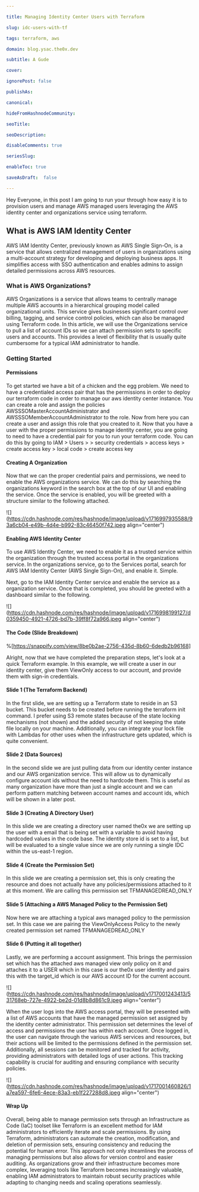 ```yaml
---

title: Managing Identity Center Users with Terraform

slug: idc-users-with-tf

tags: terraform, aws

domain: blog.ysac.the0x.dev

subtitle: A Gude

cover: 

ignorePost: false

publishAs: 

canonical: 

hideFromHashnodeCommunity: 

seoTitle: 

seoDescription: 

disableComments: true

seriesSlug:

enableToc: true

saveAsDraft:  false

---
```


Hey Everyone, in this post I am going to run your through how easy it is to provision users and manage AWS managed users leveraging the AWS identity center and organizations service using terraform.

## What is AWS IAM Identity Center

AWS IAM Identity Center, previously known as AWS Single Sign-On, is a service that allows centralized management of users in organizations using a multi-account strategy for developing and deploying business apps. It simplifies access with SSO authentication and enables admins to assign detailed permissions across AWS resources.

### What is AWS Organizations?

AWS Organizations is a service that allows teams to centrally manage multiple AWS accounts in a hierarchical grouping model called organizational units. This service gives businesses significant control over billing, tagging, and service control policies, which can also be managed using Terraform code. In this article, we will use the Organizations service to pull a list of account IDs so we can attach permission sets to specific users and accounts. This provides a level of flexibility that is usually quite cumbersome for a typical IAM administrator to handle.

### Getting Started

#### Permissions

To get started we have a bit of a chicken and the egg problem. We need to have a credentialed access pair that has the permissions in order to deploy our terraform code in order to manage our aws identity center instance. You can create a role and assign the policies AWSSSOMasterAccountAdministrator and AWSSSOMemberAccountAdministrator to the role. Now from here you can create a user and assign this role that you created to it. Now that you have a user with the proper permissions to manage identity center, you are going to need to have a credential pair for you to run your terraform code. You can do this by going to IAM > Users > <your user> > security credentials > access keys > create access key > local code > create access key

#### Creating A Organization

Now that we can the proper credential pairs and permissions, we need to enable the AWS organizations service. We can do this by searching the organizations keyword in the search box at the top of our UI and enabling the service. Once the service is enabled, you will be greeted with a structure similar to the following attached.

![](https://cdn.hashnode.com/res/hashnode/image/upload/v1716997935588/93a6cb04-e49b-4d4e-b992-83c46450f742.jpeg align="center")

#### Enabling AWS Identity Center

To use AWS Identity Center, we need to enable it as a trusted service within the organization through the trusted access portal in the organizations service. In the organizations service, go to the Services portal, search for AWS IAM Identity Center (AWS Single Sign-On), and enable it. Simple.

Next, go to the IAM Identity Center service and enable the service as a organization service. Once that is completed, you should be greeted with a dashboard similar to the following.

![](https://cdn.hashnode.com/res/hashnode/image/upload/v1716998199127/d0359450-4921-4726-bd7b-39ff8f72a966.jpeg align="center")

#### The Code (Slide Breakdown)

%[https://snappify.com/view/8be0b2ae-2756-435d-8b60-6dedb2b96168] 

Alright, now that we have completed the preparation steps, let's look at a quick Terraform example. In this example, we will create a user in our identity center, give them ViewOnly access to our account, and provide them with sign-in credentials.

#### Slide 1 (The Terraform Backend)

In the first slide, we are setting up a Terraform state to reside in an S3 bucket. This bucket needs to be created before running the terraform init command. I prefer using S3 remote states because of the state locking mechanisms (not shown) and the added security of not keeping the state file locally on your machine. Additionally, you can integrate your lock file with Lambdas for other uses when the infrastructure gets updated, which is quite convenient.

#### Slide 2 (Data Sources)

In the second slide we are just pulling data from our identity center instance and our AWS organization service. This will allow us to dynamically configure account ids without the need to hardcode them. This is useful as many organization have more than just a single account and we can perform pattern matching between account names and account ids, which will be shown in a later post.

#### Slide 3 (Creating A Directory User)

In this slide we are creating a directory user named the0x we are setting up the user with a email that is being set with a variable to avoid having hardcoded values in the code base. The identity store id is set to a list, but will be evaluated to a single value since we are only running a single IDC within the us-east-1 region.

#### Slide 4 (Create the Permission Set)

In this slide we are creating a permission set, this is only creating the resource and does not actually have any policies/permissions attached to it at this moment. We are calling this permission set TFMANAGEDREAD_ONLY

#### Slide 5 (Attaching a AWS Managed Policy to the Permission Set)

Now here we are attaching a typical aws managed policy to the permission set. In this case we are pairing the ViewOnlyAccess Policy to the newly created permission set named TFMANAGEDREAD_ONLY

#### Slide 6 (Putting it all together)

Lastly, we are performing a account assignment. This brings the permission set which has the attached aws managed view only policy on it and attaches it to a USER which in this case is our the0x user identity and pairs this with the target\_id which is our AWS account ID for the current account.

![](https://cdn.hashnode.com/res/hashnode/image/upload/v1717001243413/531768eb-727e-4922-be2d-01d8b8d861c9.jpeg align="center")

When the user logs into the AWS access portal, they will be presented with a list of AWS accounts that have the managed permission set assigned by the identity center administrator. This permission set determines the level of access and permissions the user has within each account. Once logged in, the user can navigate through the various AWS services and resources, but their actions will be limited to the permissions defined in the permission set. Additionally, all sessions can be monitored and tracked for activity, providing administrators with detailed logs of user actions. This tracking capability is crucial for auditing and ensuring compliance with security policies.

![](https://cdn.hashnode.com/res/hashnode/image/upload/v1717001460826/1a7ea597-6fe6-4ece-83a3-eb1f227288d8.jpeg align="center")

#### Wrap Up

Overall, being able to manage permission sets through an Infrastructure as Code (IaC) toolset like Terraform is an excellent method for IAM administrators to efficiently iterate and scale permissions. By using Terraform, administrators can automate the creation, modification, and deletion of permission sets, ensuring consistency and reducing the potential for human error. This approach not only streamlines the process of managing permissions but also allows for version control and easier auditing. As organizations grow and their infrastructure becomes more complex, leveraging tools like Terraform becomes increasingly valuable, enabling IAM administrators to maintain robust security practices while adapting to changing needs and scaling operations seamlessly.
